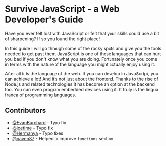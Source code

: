 # Survive JavaScript - a Web Developer's Guide

Have you ever felt lost with JavaScript or felt that your skills could use a bit of sharpening? If so you found the right place!

In this guide I will go through some of the rocky spots and give you the tools needed to get past them. JavaScript is one of those languages that can hurt you bad if you don't know what you are doing. Fortunately once you come in terms with the nature of the language you might actually enjoy using it.

After all it is the language of the web. If you can develop in JavaScript, you can achieve a lot! And it's not just about the frontend. Thanks to the rise of Node.js and related technologies it has become an option at the backend too. You can even program embedded devices using it. It truly is the lingua franca of programming languages.

## Contributors

* [@EvanBurchard](https://github.com/EvanBurchard) - Typo fix
* [@joetime](https://github.com/joetime) - Typo fix
* [@Hermanya](https://github.com/Hermanya) - Typo fixes
* [@naven87](https://github.com/naven87) - Helped to improve `functions` section
